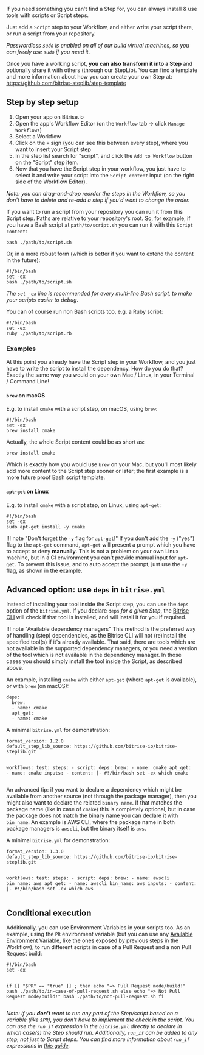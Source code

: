 <p>If you need something you can't find a Step for, you can always install &amp; use tools with scripts or Script steps.</p>
<p>Just add a <code>Script</code> step to your Workflow, and either write your script there, or run a script from your repository.</p>
<p><em>Passwordless <code>sudo</code> is enabled on all of our build virtual machines, so you can freely use <code>sudo</code> if you need it.</em></p>
<p>Once you have a working script, <strong>you can also transform it into a Step</strong> and optionally share it with others (through our StepLib).
You can find a template and more information about how you can create your own Step at: <a href="https://github.com/bitrise-steplib/step-template">https://github.com/bitrise-steplib/step-template</a></p>
<h2>Step by step setup</h2>
<ol>
<li>Open your app on Bitrise.io</li>
<li>Open the app's Workflow Editor (on the <code>Workflow</code> tab -&gt; click <code>Manage Workflows</code>)</li>
<li>Select a Workflow</li>
<li>Click on the <code>+</code> sign (you can see this between every step), where you want to insert your Script step</li>
<li>In the step list search for &quot;script&quot;, and click the <code>Add to Workflow</code> button on the &quot;Script&quot; step item.</li>
<li>Now that you have the Script step in your workflow, you just have to select it and write your script into the <code>Script content</code> input (on the right side of the Workflow Editor).</li>
</ol>
<p><em>Note: you can drag-and-drop reorder the steps in the Workflow, so you don't have to delete and re-add a step if you'd want to change the order.</em></p>
<p>If you want to run a script from your repository you can run it from this Script step. Paths are relative to your repository's root. So, for example, if you have a Bash script at <code>path/to/script.sh</code> you can run it with this <code>Script content</code>:</p>
<pre><code>bash ./path/to/script.sh
</code></pre>
<p>Or, in a more robust form (which is better if you want to extend the content in the future):</p>
<pre><code>#!/bin/bash
set -ex
bash ./path/to/script.sh
</code></pre>
<p><em>The <code>set -ex</code> line is recommended for every multi-line Bash script, to make your scripts easier to debug.</em></p>
<p>You can of course run non Bash scripts too, e.g. a Ruby script:</p>
<pre><code>#!/bin/bash
set -ex
ruby ./path/to/script.rb
</code></pre>
<h3>Examples</h3>
<p>At this point you already have the Script step in your Workflow, and you just have to write the
script to install the dependency. How do you do that? Exactly the same way you would on
your own Mac / Linux, in your Terminal / Command Line!</p>
<h4><code>brew</code> on macOS</h4>
<p>E.g. to install <code>cmake</code> with a script step, on macOS, using <code>brew</code>:</p>
<pre><code>#!/bin/bash
set -ex
brew install cmake
</code></pre>
<p>Actually, the whole Script content could be as short as:</p>
<pre><code>brew install cmake
</code></pre>
<p>Which is exactly how you would use <code>brew</code> on your Mac, but you'll most likely
add more content to the Script step sooner or later; the first
example is a more future proof Bash script template.</p>
<h4><code>apt-get</code> on Linux</h4>
<p>E.g. to install <code>cmake</code> with a script step, on Linux, using <code>apt-get</code>:</p>
<pre><code>#!/bin/bash
set -ex
sudo apt-get install -y cmake
</code></pre>
<p>!!! note &quot;Don't forget the <code>-y</code> flag for <code>apt-get</code>!&quot;
If you don't add the <code>-y</code> (&quot;yes&quot;) flag to the <code>apt-get</code> command, <code>apt-get</code> will
present a prompt which you have to accept or deny <strong>manually</strong>.
This is not a problem on your own Linux machine, but in a CI environment
you can't provide manual input for <code>apt-get</code>. To prevent this issue,
and to auto accept the prompt, just use the <code>-y</code> flag, as shown in the example.</p>
<h2>Advanced option: use <code>deps</code> in <code>bitrise.yml</code></h2>
<p>Instead of installing your tool inside the Script step, you can use the <code>deps</code> option
of the <code>bitrise.yml</code>. If you declare <code>deps</code> <em>for a given Step</em>,
the <a href="https://github.com/bitrise-io/bitrise">Bitrise CLI</a>
will check if that tool is installed, and will install it for you if required.</p>
<p>!!! note &quot;Available dependency managers&quot;
This method is the preferred way of handling (step) dependencies, as the Bitrise CLI
will not (re)install the specified tool(s) if it's already available.
That said, there are tools which are not available in the supported dependency managers,
or you need a version of the tool which is not available in the dependency manager.
In those cases you should simply install the tool inside the Script, as described above.</p>
<p>An example, installing <code>cmake</code> with either <code>apt-get</code> (where <code>apt-get</code> is available),
or with <code>brew</code> (on macOS):</p>
<pre><code>deps:
  brew:
  - name: cmake
  apt_get:
  - name: cmake
</code></pre>
<p>A minimal <code>bitrise.yml</code> for demonstration:</p>
<pre><code>format_version: 1.2.0
default_step_lib_source: https://github.com/bitrise-io/bitrise-steplib.git

workflows:
  test:
    steps:
    - script:
        deps:
          brew:
          - name: cmake
          apt_get:
          - name: cmake
        inputs:
          - content: |-
              #!/bin/bash
              set -ex
              which cmake
</code></pre>
<p>An advanced tip: if you want to declare a dependency which might be available from
another source (not through the package manager), then you might also want to declare the
related <code>binary name</code>. If that matches the package name (like in case of <code>cmake</code>) this is
completely optional, but in case the package does not match the binary name you can
declare it with <code>bin_name</code>. An example is AWS CLI, where the package name in both
package managers is <code>awscli</code>, but the binary itself is <code>aws</code>.</p>
<p>A minimal <code>bitrise.yml</code> for demonstration:</p>
<pre><code>format_version: 1.3.0
default_step_lib_source: https://github.com/bitrise-io/bitrise-steplib.git

workflows:
  test:
    steps:
    - script:
        deps:
          brew:
          - name: awscli
            bin_name: aws
          apt_get:
          - name: awscli
            bin_name: aws
        inputs:
          - content: |-
              #!/bin/bash
              set -ex
              which aws
</code></pre>
<h2>Conditional execution</h2>
<p>Additionally, you can use Environment Variables in your scripts too.
As an example, using the <code>PR</code> environment variable
(but you can use any <a href="/faq/available-environment-variables/">Available Environment Variable</a>,
like the ones exposed by previous steps in the Workflow),
to run different scripts in case of a Pull Request and a non Pull Request build:</p>
<pre><code>#!/bin/bash
set -ex

if [[ &quot;$PR&quot; == &quot;true&quot; ]] ; then
  echo &quot;=&gt; Pull Request mode/build!&quot;
  bash ./path/to/in-case-of-pull-request.sh
else
  echo &quot;=&gt; Not Pull Request mode/build!&quot;
  bash ./path/to/not-pull-request.sh
fi
</code></pre>
<p><em>Note: if you <strong>don't</strong> want to run any part of the Step/script based on a variable (like <code>$PR</code>),
you don't have to implement the check in the script. You can use the <code>run_if</code> expression in
the <code>bitrise.yml</code> directly to declare in which case(s) the Step should run. Additionally,
<code>run_if</code> can be added to any step, not just to Script steps.
You can find more information about <code>run_if</code> expressions
in <a href="/tips-and-tricks/disable-a-step-by-condition/#run-a-step-only-if-the-build-failed">this guide</a>.</em></p>
